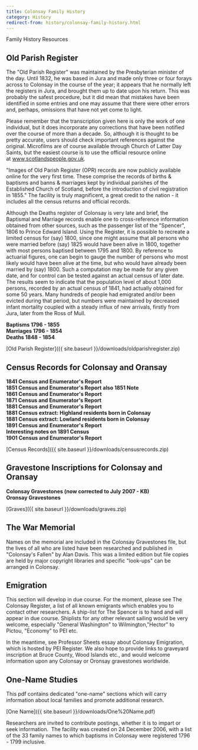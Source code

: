 ```yaml
---
title: Colonsay Family History
category: History
redirect-from: history/colonsay-family-history.html
---
```


Family History Resources

## Old Parish Register

The "Old Parish Register" was maintained by the Presbyterian minister of the day. Until 1832, he was based in Jura and made only three or four forays across to Colonsay in the course of the year; it appears that he normally left the registers in Jura, and brought them up to date upon his return. This was probably the safest procedure, but it did mean that mistakes have been identified in some entries and one may assume that there were other errors and, perhaps, omissions that have not yet come to light.

Please remember that the transcription given here is only the work of one individual, but it does incorporate any corrections that have been notified over the course of more than a decade. So, although it is thought to be pretty accurate, users should check important references against the original. Microfilms are of course available through Church of Latter Day Saints, but the easiest course is to use the official resource online at [www,scotlandspeople.gov.uk](http://www.scotlandspeople.gov.uk).

"Images of Old Parish Register (OPR) records are now publicly available online for the very first time. These comprise the records of births &amp; baptisms and banns &amp; marriages kept by individual parishes of the Established Church of Scotland, before the introduction of civil registration in 1855." The facility is truly magnificent, a great credit to the nation - it includes all the census returns and official records.

Although the Deaths register of Colonsay is very late and brief, the Baptismal and Marriage records enable one to cross-reference information obtained from other sources, such as the passenger list of the "Spencer", 1806 to Prince Edward Island. Using the Register, it is possible to recreate a limited census for (say) 1800, since one might assume that all persons who were married before (say) 1825 would have been alive in 1800, together with most persons baptised between 1795 and 1800. By reference to actuarial figures, one can begin to gauge the number of persons who most likely would have been alive at the time, but who would have already been married by (say) 1800. Such a computation may be made for any given date, and for control can be tested against an actual census of later date. The results seem to indicate that the population level of about 1,000 persons, recorded by an actual census of 1841, had actually obtained for some 50 years. Many hundreds of people had emigrated and/or been evicted during that period, but numbers were maintained by decreased infant mortality coupled with a steady influx of new arrivals, firstly from Jura, later from the Ross of Mull.

**Baptisms 1796 - 1855<br />Marriages 1796 - 1854<br />Deaths 1848 - 1854**

[Old Parish Register]({{ site.baseurl }}/downloads/oldparishregister.zip)

## Census Records for Colonsay and Oransay

**1841 Census and Enumerator's Report<br />1851 Census and Enumerator's Report also 1851 Note<br />1861 Census and Enumerator's Report<br />1871 Census and Enumerator's Report<br />1881 Census and Enumerator's Report<br />1881 Census extract: Highland residents born in Colonsay<br />1881 Census extract: Lowland residents born in Colonsay<br />1891 Census and Enumerator's Report<br />Interesting notes on 1891 Census<br />1901 Census and Enumerator's Report**

[Census Records]({{ site.baseurl }}/downloads/censusrecords.zip)

## Gravestone Inscriptions for Colonsay and Oransay

**Colonsay Gravestones (now corrected to July 2007 - KB)<br />Oronsay Gravestones**

[Graves]({{ site.baseurl }}/downloads/graves.zip)
## The War Memorial

Names on the memorial are included in the Colonsay Gravestones file, but the lives of all who are listed have been researched and published in "Colonsay's Fallen" by Alan Davis. This was a limited edition but file copies are held by major copyright libraries and specific "look-ups" can be arranged in Colonsay.

## Emigration

This section will develop in due course. For the moment, please see The Colonsay Register, a list of all known emigrants which enables you to contact other researchers. A ship-list for The Spencer is to hand and will appear in due course. Shiplists for any other relevant sailing would be very welcome, especially "General Washington" to Wilmington,"Hector" to Pictou, "Economy" to PEI etc.

In the meantime, see Professor Sheets essay about Colonsay Emigration, which is hosted by PEI Register. We also hope to provide links to graveyard inscription at Bruce County, Wood Islands etc., and would welcome information upon any Colonsay or Oronsay gravestones worldwide.

## One-Name Studies

This pdf contains dedicated "one-name" sections which will carry information about local families and promote additional research.

[One Name]({{ site.baseurl }}/downloads/One%20Name.pdf)

Researchers are invited to contribute postings, whether it is to impart or seek information.  The facility was created on 24 December 2006, with a list of the 33 family names to which baptisms in Colonsay were registered 1796 - 1799 inclusive.